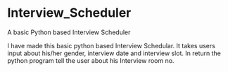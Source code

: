 # Interview_Scheduler
A  basic Python based Interview Scheduler

I have made this basic python based Interview Schedular. It takes users input about his/her gender, interview date and interview slot. In return the python program tell the user about his Interview room no.
